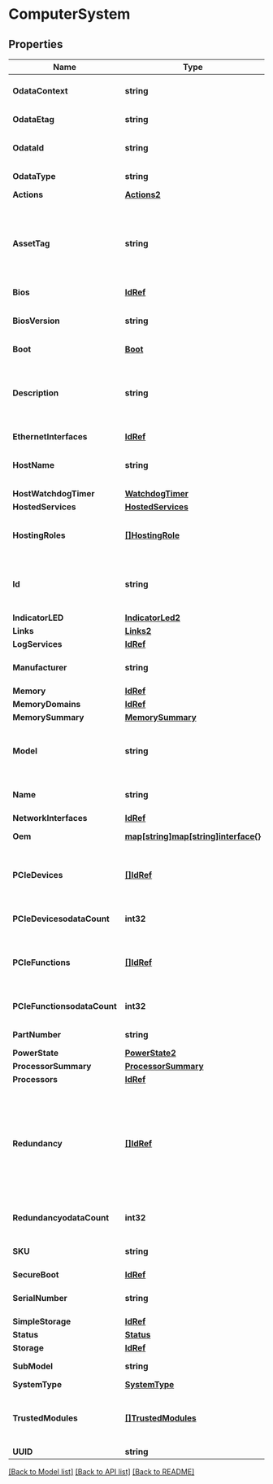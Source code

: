 # ComputerSystem

## Properties
Name | Type | Description | Notes
------------ | ------------- | ------------- | -------------
**OdataContext** | **string** | The OData description of a payload. | [optional] 
**OdataEtag** | **string** | The current ETag of the resource. | [optional] 
**OdataId** | **string** | The unique identifier for a resource. | 
**OdataType** | **string** | The type of a resource. | 
**Actions** | [**Actions2**](Actions_2.md) |  | [optional] 
**AssetTag** | **string** | The user definable tag that can be used to track this computer system for inventory or other client purposes. | [optional] 
**Bios** | [**IdRef**](idRef.md) |  | [optional] 
**BiosVersion** | **string** | The version of the system BIOS or primary system firmware. | [optional] 
**Boot** | [**Boot**](Boot.md) |  | [optional] 
**Description** | **string** | Provides a description of this resource and is used for commonality  in the schema definitions. | [optional] 
**EthernetInterfaces** | [**IdRef**](idRef.md) |  | [optional] 
**HostName** | **string** | The DNS Host Name, without any domain information. | [optional] 
**HostWatchdogTimer** | [**WatchdogTimer**](WatchdogTimer.md) |  | [optional] 
**HostedServices** | [**HostedServices**](HostedServices.md) |  | [optional] 
**HostingRoles** | [**[]HostingRole**](HostingRole.md) | The hosing roles that this computer system supports. | [optional] 
**Id** | **string** | Uniquely identifies the resource within the collection of like resources. | 
**IndicatorLED** | [**IndicatorLed2**](IndicatorLED_2.md) |  | [optional] 
**Links** | [**Links2**](Links_2.md) |  | [optional] 
**LogServices** | [**IdRef**](idRef.md) |  | [optional] 
**Manufacturer** | **string** | The manufacturer or OEM of this system. | [optional] 
**Memory** | [**IdRef**](idRef.md) |  | [optional] 
**MemoryDomains** | [**IdRef**](idRef.md) |  | [optional] 
**MemorySummary** | [**MemorySummary**](MemorySummary.md) |  | [optional] 
**Model** | **string** | The product name for this system, without the manufacturer name. | [optional] 
**Name** | **string** | The name of the resource or array element. | 
**NetworkInterfaces** | [**IdRef**](idRef.md) |  | [optional] 
**Oem** | [**map[string]map[string]interface{}**](map[string]interface{}.md) | Oem extension object. | [optional] 
**PCIeDevices** | [**[]IdRef**](idRef.md) | A reference to a collection of PCIe Devices used by this computer system. | [optional] 
**PCIeDevicesodataCount** | **int32** | The number of items in a collection. | [optional] 
**PCIeFunctions** | [**[]IdRef**](idRef.md) | A reference to a collection of PCIe Functions used by this computer system. | [optional] 
**PCIeFunctionsodataCount** | **int32** | The number of items in a collection. | [optional] 
**PartNumber** | **string** | The part number for this system. | [optional] 
**PowerState** | [**PowerState2**](PowerState_2.md) |  | [optional] 
**ProcessorSummary** | [**ProcessorSummary**](ProcessorSummary.md) |  | [optional] 
**Processors** | [**IdRef**](idRef.md) |  | [optional] 
**Redundancy** | [**[]IdRef**](idRef.md) | A reference to a collection of Redundancy entities that each name a set of computer systems that provide redundancy for this ComputerSystem. | [optional] 
**RedundancyodataCount** | **int32** | The number of items in a collection. | [optional] 
**SKU** | **string** | The manufacturer SKU for this system. | [optional] 
**SecureBoot** | [**IdRef**](idRef.md) |  | [optional] 
**SerialNumber** | **string** | The serial number for this system. | [optional] 
**SimpleStorage** | [**IdRef**](idRef.md) |  | [optional] 
**Status** | [**Status**](Status.md) |  | [optional] 
**Storage** | [**IdRef**](idRef.md) |  | [optional] 
**SubModel** | **string** | The sub-model for this system. | [optional] 
**SystemType** | [**SystemType**](SystemType.md) |  | [optional] 
**TrustedModules** | [**[]TrustedModules**](TrustedModules.md) | This object describes the array of Trusted Modules in the system. | [optional] 
**UUID** | **string** |  | [optional] 

[[Back to Model list]](../README.md#documentation-for-models) [[Back to API list]](../README.md#documentation-for-api-endpoints) [[Back to README]](../README.md)


